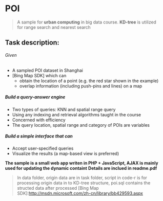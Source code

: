 # POI
> A sample for **urban computing** in big data course.
> **KD-tree** is utilized for range search and nearest search

## Task description:
###### Given 
*  A sampled POI dataset in Shanghai
*  [Bing Map SDK] which can  
    * obtain the location of a point (e.g. the red star shown in the example)
    * overlap information (including push-pins and lines) on a map


##### Build a query-answer engine
*  Two types of queries: KNN and spatial range query
*  Using any indexing and retrieval algorithms taught in the course 
*  Concerned with efficiency
*  The query location, spatial range and category of POIs are variables 


##### Build a simple interface that can 
*  Accept user-specified queries 
*  Visualize the results (a map-based view is preferred)


**The sample is a small web app writen in PHP + JavaScript, AJAX is mainly used for updating the dynamic containt**
**Details are inclued in readme.pdf**
> In data folder, origin data are in task folder, script in code-r is for processing origin data in to KD-tree structure, poi.sql contains the structed data after processed
[Bing Map SDK]:http://msdn.microsoft.com/zh-cn/library/bb429593.aspx
